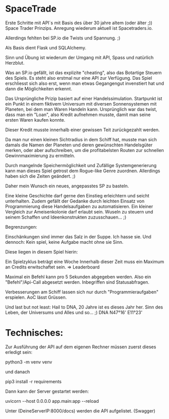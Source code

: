 # SpaceTrade
Erste Schritte mit API´s mit Basis des über 30 jahre altem (oder älter ;)) Space Trader Prinzips. Anregung wiederum aktuell ist Spacetraders.io.  

Allerdings fehlten bei SP.io die Twists und Spannung. ;) 

Als Basis dient Flask und SQLAlchemy.

Sinn und Übung ist wiederum der Umgang mit API, Spass und natürlich Herzblut. 

Was an SP.io gefällt, ist das explizite "cheating", also das Botartige Steuern des Spiels. Es steht also erstmal nur eine API zur Verfügung. Das Spiel erschliesst sich also erst, wenn man etwas Gegangengut invenstiert hat und dann die Möglichkeiten erkennt. 

Das Ursprüngliche Prizip basiert auf einer Handelssimulation. Startpunkt ist ein Punkt in einem fiktivem Universum mit diversen Sonnensystemen mit Planeten, bei dem man Waren Handeln kann. Ursprünglich war das twist, dass man ein "Loan", also Kredit aufnehmen musste, damit man seine ersten Waren kaufen konnte. 

Dieser Kredit musste innerhalb einer gewissen Teit zurückgezahlt werden. 

Da man nur einen kleinen Sichtradius in dem Schiff hat, musste man sich damals die Namen der Planeten und deren gewünschten Handelsgüter merken, oder aber aufschreiben, um die profitabelsten Routen zur schnellen Gewinnmaximierung zu ermitteln. 

Durch mangelnde Speichermöglichkeit und Zufällige Systemgenerierung kann man dieses Spiel getrost dem Rogue-like Genre zuordnen. Allerdings haben sich die Zeiten geändert. ;)

Daher mein Wunsch ein neues, angepasstes SP zu basteln. 

Eine kleine Geschichte darf gerne den Einstieg erleichtern und seicht unterhalten. Zudem gefällt der Gedanke durch leichten Einsatz von Programmierung diese Handelsaufgaben zu automatisieren. Ein kleiner Vergleich zur Ameisenkolonie darf erlaubt sein. Wuseln zu steuern und seinem Schaffen und Ideenkonstrukten zuzusschauen... ;) 

Begrenzungen:

Einschänkungen sind immer das Salz in der Suppe. Ich hasse sie. 
Und dennoch: Kein spiel, keine Aufgabe macht ohne sie Sinn. 


Diese liegen in diesem Spiel hierin:

Ein Spielzyklus beträgt eine Woche
Innerhalb dieser Zeit muss ein Maximum an Credits erwitschaftet sein. => Leaderboard

Maximal ein Befehl kann pro 5 Sekunden abgegeben werden. Also ein "Befehl"/Api-Call abgesetzt werden. Inbegriffen sind Statusabfragen.

Verbesserungen am Schiff lassen sich nur durch "Programmieraufgaben" erspielen. AoC lässt Grüssen.


Und last but not least: Hail to DNA, 20 Jahre ist es dieses Jahr her. Sinn des Leben, der Universums und Alles und so... ;)
DNA N47°16' E11°23'



# Technisches:
Zur Ausführung der API auf dem eigenen Rechner müssen zuerst dieses erledigt sein:

python3 -m venv venv

und danach 

pip3 install -r requirements


Dann kann der Server gestartet werden:


uvicorn --host 0.0.0.0 app.main:app --reload


Unter (DeineServerIP:8000/docs) werden die API aufgelistet. (Swagger) 
